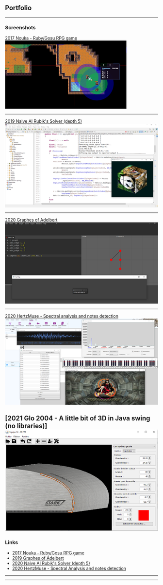 ## Portfolio

---

### Screenshots

[2017 Nouka - Ruby/Gosu RPG game](https://github.com/GoldenWeiss/Nouka)
<img src="images/S1.png?raw=false"/>

---
[2019 Naive AI Rubik's Solver (depth 5)](https://github.com/GoldenWeiss/Rubik-s-Solver)
<img src="images/S3.png?raw=false"/>

---
[2020 Graphes of Adelbert](https://github.com/GoldenWeiss/Graphes-of-Adelbert)
<img src="images/S2.png?raw=false"/>

---
[2020 HertzMuse - Spectral analysis and notes detection](https://github.com/GoldenWeiss/HertzMuse)
<img src="images/S4.png?raw=false"/>

[2021 Glo 2004 - A little bit of 3D in Java swing (no libraries)]
<img src="images/S5.png?raw=false"/>
---

### Links

- [2017 Nouka - Ruby/Gosu RPG game](https://github.com/GoldenWeiss/Nouka)
- [2019 Graphes of Adelbert](https://github.com/GoldenWeiss/Graphes-of-Adelbert)
- [2020 Naive AI Rubik's Solver (depth 5)](https://github.com/GoldenWeiss/Rubik-s-Solver)
- [2020 HertzMuse - Spectral Analysis and notes detection](https://github.com/GoldenWeiss/HertzMuse)

---




---
